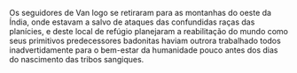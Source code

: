 ﻿Os seguidores de Van logo se retiraram para as montanhas do oeste da Índia, onde estavam a salvo de ataques das confundidas raças das planícies, e deste local de refúgio planejaram a reabilitação do mundo como seus primitivos predecessores badonitas haviam outrora trabalhado todos inadvertidamente para o bem-estar da humanidade pouco antes dos dias do nascimento das tribos sangiques.